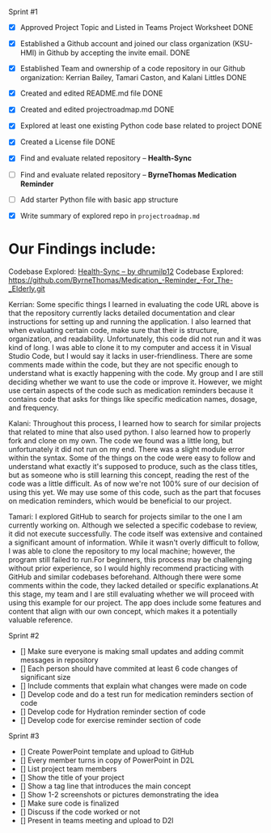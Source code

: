 Sprint #1
- [x] Approved Project Topic and Listed in Teams Project Worksheet DONE
- [x] Established a Github account and joined our class organization (KSU-HMI) in Github by accepting the invite email. DONE
- [x] Established Team and ownership of a code repository in our Github organization: Kerrian Bailey, Tamari Caston, and Kalani Littles DONE
- [X] Created and edited README.md file DONE
- [X] Created and edited projectroadmap.md DONE
- [X] Explored at least one existing Python code base related to project DONE
- [x] Created a License file DONE
- [x] Find and evaluate related repository – **Health-Sync**
- [ ] Find and evaluate related repository – **ByrneThomas Medication Reminder**
- [ ] Add starter Python file with basic app structure
- [x] Write summary of explored repo in `projectroadmap.md`   
  

      
# Our Findings include:
Codebase Explored: [Health-Sync – by dhrumilp12](https://github.com/dhrumilp12/Health-Sync)
Codebase Explored: https://github.com/ByrneThomas/Medication_-Reminder_-For_The-_Elderly.git

Kerrian: Some specific things I learned in evaluating the code URL above is that the repository currently lacks detailed documentation and clear instructions for setting up and running the application. I also learned that when evaluating certain code, make sure that their is structure, organization, and readability. Unfortunately, this code did not run and it was kind of long. I was able to clone it to my computer and access it in Visual Studio Code, but I would say it lacks in user-friendliness. There are some comments made within the code, but they are not specific enough to understand what is exactly happening with the code. My group and I are still deciding whether we want to use the code or improve it. However, we might use certain aspects of the code such as medication reminders because it contains code that asks for things like specific medication names, dosage, and frequency.

Kalani: Throughout this process, I learned how to search for similar projects that related to mine that also used python. I also learned how to properly fork and clone on my own. The code we found was a little long, but unfortunately it did not run on my end. There was a slight module error within the syntax. Some of the things on the code were easy to follow and understand what exactly it's supposed to produce, such as the class titles, but as someone who is still learning this concept, reading the rest of the code was a little difficult. As of now we're not 100% sure of our decision of using this yet. We may use some of this code, such as the part that focuses on medication reminders, which would be beneficial to our project.

Tamari: I explored GitHub to search for projects similar to the one I am currently working on. Although we selected a specific codebase to review, it did not execute successfully. The code itself was extensive and contained a significant amount of information. While it wasn't overly difficult to follow, I was able to clone the repository to my local machine; however, the program still failed to run.For beginners, this process may be challenging without prior experience, so I would highly recommend practicing with GitHub and similar codebases beforehand. Although there were some comments within the code, they lacked detailed or specific explanations.At this stage, my team and I are still evaluating whether we will proceed with using this example for our project. The app does include some features and content that align with our own concept, which makes it a potentially valuable reference.

Sprint #2
- [] Make sure everyone is making small updates and adding commit messages in repository
- [] Each person should have commited at least 6 code changes of significant size
- [] Include comments that explain what changes were made on code
- [] Develop code and do a test run for medication reminders section of code
- [] Develop code for Hydration reminder section of code
- [] Develop code for exercise reminder section of code

Sprint #3
- [] Create PowerPoint template and upload to GitHub
- [] Every member turns in copy of PowerPoint in D2L
- [] List project team members
- [] Show the title of your project
- [] Show a tag line that introduces the main concept
- [] Show 1-2 screenshots or pictures demonstrating the idea 
- [] Make sure code is finalized
- [] Discuss if the code worked or not
- [] Present in teams meeting and upload to D2l

